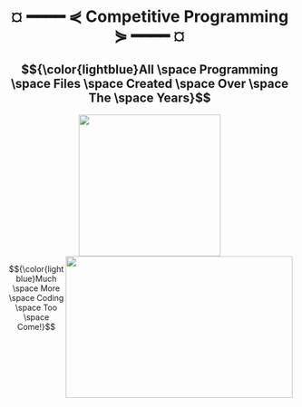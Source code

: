 <h1 align="center" style="font-weight:bold;"> ¤ ━━━━ ⋞ Competitive Programming ⋟ ━━━━ ¤ </h1>
<h2 align="center">
$${\color{lightblue}All \space Programming \space Files \space Created \space Over \space The \space Years}$$
</h2>
<p align="center">
<a href="https://sweetyoself.com">
  <img src="https://github.com/Giavonator/Sweet-Yo-Self/assets/68939873/8a9b326b-7448-4573-89c7-e2d4dcbdc752" width="250" height="250">
</a>


<a style="position:relative; float:right;" href="https://sweetyoself.com">
  <img src="https://github.com/Giavonator/Sweet-Yo-Self/assets/68939873/eda90db1-a1a0-4376-8127-a6e40fd587ce" width="400" height="250">
</a>

$${\color{lightblue}Much \space More \space Coding \space Too \space Come!}$$

</p>
  

